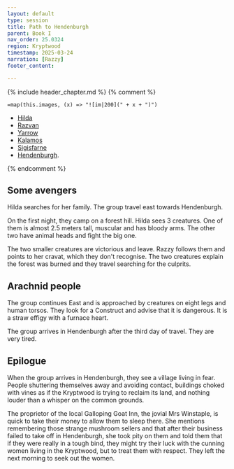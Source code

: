 ```yaml
---
layout: default
type: session
title: Path to Hendenburgh 
parent: Book I
nav_order: 25.0324
region: Kryptwood 
timestamp: 2025-03-24
narration: [Razzy]
footer_content: 

---
```


{% include header_chapter.md %}
{% comment %}

`=map(this.images, (x) => "![im|200](" + x + ")")`

- [Hilda](unsettled/directory/Sigisfarne/Hilda.md)
- [Razvan](unsettled/directory/Sigisfarne/Razvan.md)
- [Yarrow](unsettled/directory/Sigisfarne/Yarrow.md)
- [Kalamos](unsettled/directory/Sigisfarne/Kalamos.md)
- [Sigisfarne](unsettled/directory/Sigisfarne/index.md)
- [Hendenburgh](unsettled/directory/Hendenburgh/index.md).

{% endcomment %}

## Some avengers

Hilda searches for her family.
The group travel east towards Hendenburgh.

On the first night, they camp on a forest hill.
Hilda sees 3 creatures.
One of them is almost 2.5 meters tall, muscular and has bloody arms.
The other two have animal heads and fight the big one.

The two smaller creatures are victorious and leave.
Razzy follows them and points to her cravat, which they don't recognise.
The two creatures explain the forest was burned and they travel searching for the culprits.

## Arachnid people

The group continues East and is approached by creatures on eight legs and human torsos.
They look for a Construct and advise that it is dangerous.
It is a straw effigy with a furnace heart.

The group arrives in Hendenburgh after the third day of travel.
They are very tired.

## Epilogue 

When the group arrives in Hendenburgh, they see a village living in fear.
People shuttering themselves away and avoiding contact, buildings choked with vines as if the Kryptwood is trying to reclaim its land, and nothing louder than a whisper on the common grounds.

The proprietor of the local Galloping Goat Inn, the jovial Mrs Winstaple, is quick to take their money to allow them to sleep there.
She mentions remembering those strange mushroom sellers and that after their business failed to take off in Hendenburgh, she took pity on them and told them that if they were really in a tough bind, they might try their luck with the cunning women living in the Kryptwood, but to treat them with respect.
They left the next morning to seek out the women.